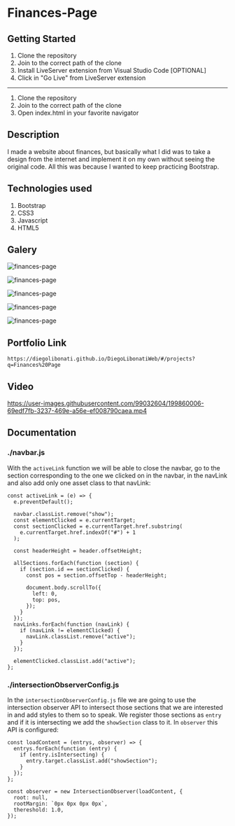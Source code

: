 # Finances-Page

## Getting Started

1. Clone the repository
2. Join to the correct path of the clone
3. Install LiveServer extension from Visual Studio Code [OPTIONAL]
4. Click in "Go Live" from LiveServer extension

---

1. Clone the repository
2. Join to the correct path of the clone
3. Open index.html in your favorite navigator

## Description

I made a website about finances, but basically what I did was to take a design from the internet and implement it on my own without seeing the original code. All this was because I wanted to keep practicing Bootstrap.

## Technologies used

1. Bootstrap
2. CSS3
3. Javascript
4. HTML5

## Galery

![finances-page](https://raw.githubusercontent.com/DiegoLibonati/DiegoLibonatiWeb/main/data/projects/Bootstrap/Imagenes/financespagebt/financespagebt.jpg)

![finances-page](https://raw.githubusercontent.com/DiegoLibonati/DiegoLibonatiWeb/main/data/projects/Bootstrap/Imagenes/financespagebt/financespagebt-1.jpg)

![finances-page](https://raw.githubusercontent.com/DiegoLibonati/DiegoLibonatiWeb/main/data/projects/Bootstrap/Imagenes/financespagebt/financespagebt-2.jpg)

![finances-page](https://raw.githubusercontent.com/DiegoLibonati/DiegoLibonatiWeb/main/data/projects/Bootstrap/Imagenes/financespagebt/financespagebt-3.jpg)

![finances-page](https://raw.githubusercontent.com/DiegoLibonati/DiegoLibonatiWeb/main/data/projects/Bootstrap/Imagenes/financespagebt/financespagebt-4.jpg)

## Portfolio Link

`https://diegolibonati.github.io/DiegoLibonatiWeb/#/projects?q=Finances%20Page`

## Video

https://user-images.githubusercontent.com/99032604/199860006-69edf7fb-3237-469e-a56e-ef008790caea.mp4

## Documentation

### ./navbar.js

With the `activeLink` function we will be able to close the navbar, go to the section corresponding to the one we clicked on in the navbar, in the navLink and also add only one asset class to that navLink:

```
const activeLink = (e) => {
  e.preventDefault();

  navbar.classList.remove("show");
  const elementClicked = e.currentTarget;
  const sectionClicked = e.currentTarget.href.substring(
    e.currentTarget.href.indexOf("#") + 1
  );

  const headerHeight = header.offsetHeight;

  allSections.forEach(function (section) {
    if (section.id == sectionClicked) {
      const pos = section.offsetTop - headerHeight;

      document.body.scrollTo({
        left: 0,
        top: pos,
      });
    }
  });
  navLinks.forEach(function (navLink) {
    if (navLink != elementClicked) {
      navLink.classList.remove("active");
    }
  });

  elementClicked.classList.add("active");
};
```

### ./intersectionObserverConfig.js

In the `intersectionObserverConfig.js` file we are going to use the intersection observer API to intersect those sections that we are interested in and add styles to them so to speak. We register those sections as `entry` and if it is intersecting we add the `showSection` class to it. In `observer` this API is configured:

```
const loadContent = (entrys, observer) => {
  entrys.forEach(function (entry) {
    if (entry.isIntersecting) {
      entry.target.classList.add("showSection");
    }
  });
};

const observer = new IntersectionObserver(loadContent, {
  root: null,
  rootMargin: `0px 0px 0px 0px`,
  thereshold: 1.0,
});
```
